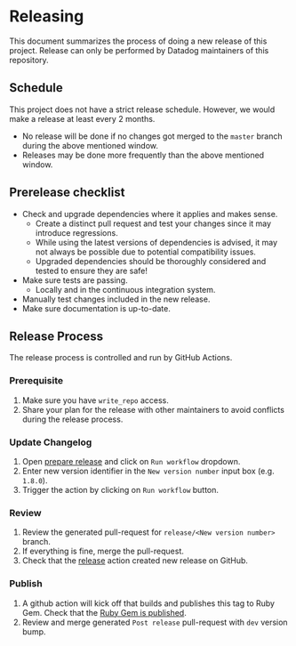 # Releasing
This document summarizes the process of doing a new release of this project.
Release can only be performed by Datadog maintainers of this repository.

## Schedule
This project does not have a strict release schedule. However, we would make a release at least every 2 months.
  - No release will be done if no changes got merged to the `master` branch during the above mentioned window.
  - Releases may be done more frequently than the above mentioned window.

## Prerelease checklist
* Check and upgrade dependencies where it applies and makes sense.
  - Create a distinct pull request and test your changes since it may introduce regressions.
  - While using the latest versions of dependencies is advised, it may not always be possible due to potential compatibility issues.
  - Upgraded dependencies should be thoroughly considered and tested to ensure they are safe!
* Make sure tests are passing.
  - Locally and in the continuous integration system.
* Manually test changes included in the new release.
* Make sure documentation is up-to-date.

## Release Process

The release process is controlled and run by GitHub Actions.
### Prerequisite

1. Make sure you have `write_repo` access.
1. Share your plan for the release with other maintainers to avoid conflicts during the release process.

### Update Changelog

1. Open [prepare release](https://github.com/DataDog/datadog-api-client-ruby/actions/workflows/prepare_release.yml) and click on `Run workflow` dropdown.
1. Enter new version identifier in the `New version number` input box (e.g. `1.8.0`).
1. Trigger the action by clicking on `Run workflow` button.

### Review

1. Review the generated pull-request for `release/<New version number>` branch.
1. If everything is fine, merge the pull-request.
1. Check that the [release](https://github.com/DataDog/datadog-api-client-ruby/actions/workflows/release.yml) action created new release on GitHub.

### Publish

1. A github action will kick off that builds and publishes this tag to Ruby Gem. Check that the [Ruby Gem is published](https://rubygems.org/gems/datadog_api_client).
1. Review and merge generated `Post release` pull-request with `dev` version bump.
